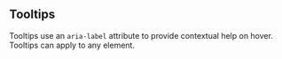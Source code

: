 ## Tooltips

Tooltips use an `aria-label` attribute to provide contextual help on hover. Tooltips can apply to any element.
